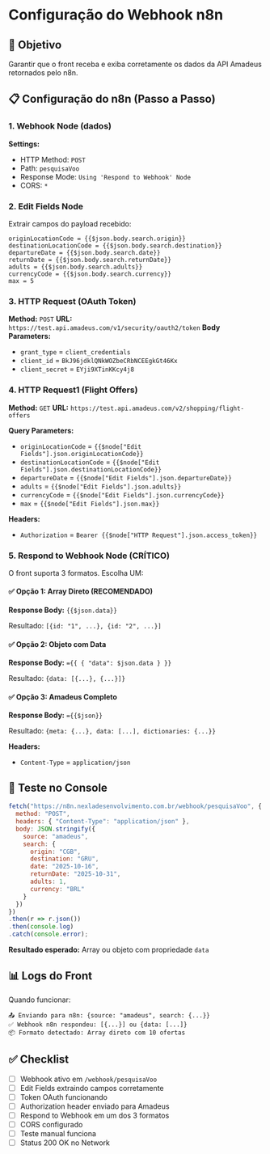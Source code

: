 # Configuração do Webhook n8n

## 🎯 Objetivo

Garantir que o front receba e exiba corretamente os dados da API Amadeus retornados pelo n8n.

## 📋 Configuração do n8n (Passo a Passo)

### 1. Webhook Node (dados)

**Settings:**
- HTTP Method: `POST`
- Path: `pesquisaVoo`
- Response Mode: `Using 'Respond to Webhook' Node`
- CORS: `*`

### 2. Edit Fields Node

Extrair campos do payload recebido:

```
originLocationCode = {{$json.body.search.origin}}
destinationLocationCode = {{$json.body.search.destination}}
departureDate = {{$json.body.search.date}}
returnDate = {{$json.body.search.returnDate}}
adults = {{$json.body.search.adults}}
currencyCode = {{$json.body.search.currency}}
max = 5
```

### 3. HTTP Request (OAuth Token)

**Method:** `POST`
**URL:** `https://test.api.amadeus.com/v1/security/oauth2/token`
**Body Parameters:**
- `grant_type` = `client_credentials`
- `client_id` = `BkJ96jdklQNkWOZbeCRbNCEEgkGt46Kx`
- `client_secret` = `EYji9XTinKKcy4j8`

### 4. HTTP Request1 (Flight Offers)

**Method:** `GET`
**URL:** `https://test.api.amadeus.com/v2/shopping/flight-offers`

**Query Parameters:**
- `originLocationCode` = `{{$node["Edit Fields"].json.originLocationCode}}`
- `destinationLocationCode` = `{{$node["Edit Fields"].json.destinationLocationCode}}`
- `departureDate` = `{{$node["Edit Fields"].json.departureDate}}`
- `adults` = `{{$node["Edit Fields"].json.adults}}`
- `currencyCode` = `{{$node["Edit Fields"].json.currencyCode}}`
- `max` = `{{$node["Edit Fields"].json.max}}`

**Headers:**
- `Authorization` = `Bearer {{$node["HTTP Request"].json.access_token}}`

### 5. Respond to Webhook Node (CRÍTICO)

O front suporta 3 formatos. Escolha UM:

#### ✅ Opção 1: Array Direto (RECOMENDADO)

**Response Body:** `{{$json.data}}`

Resultado: `[{id: "1", ...}, {id: "2", ...}]`

#### ✅ Opção 2: Objeto com Data

**Response Body:** `={{ { "data": $json.data } }}`

Resultado: `{data: [{...}, {...}]}`

#### ✅ Opção 3: Amadeus Completo

**Response Body:** `={{$json}}`

Resultado: `{meta: {...}, data: [...], dictionaries: {...}}`

**Headers:**
- `Content-Type` = `application/json`

## 🧪 Teste no Console

```javascript
fetch("https://n8n.nexladesenvolvimento.com.br/webhook/pesquisaVoo", {
  method: "POST",
  headers: { "Content-Type": "application/json" },
  body: JSON.stringify({
    source: "amadeus",
    search: {
      origin: "CGB",
      destination: "GRU",
      date: "2025-10-16",
      returnDate: "2025-10-31",
      adults: 1,
      currency: "BRL"
    }
  })
})
.then(r => r.json())
.then(console.log)
.catch(console.error);
```

**Resultado esperado:** Array ou objeto com propriedade `data`

## 📊 Logs do Front

Quando funcionar:

```
📤 Enviando para n8n: {source: "amadeus", search: {...}}
✅ Webhook n8n respondeu: [{...}] ou {data: [...]}
📦 Formato detectado: Array direto com 10 ofertas
```

## ✅ Checklist

- [ ] Webhook ativo em `/webhook/pesquisaVoo`
- [ ] Edit Fields extraindo campos corretamente
- [ ] Token OAuth funcionando
- [ ] Authorization header enviado para Amadeus
- [ ] Respond to Webhook em um dos 3 formatos
- [ ] CORS configurado
- [ ] Teste manual funciona
- [ ] Status 200 OK no Network
